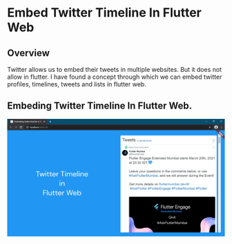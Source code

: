 # Embed Twitter Timeline In Flutter Web

## Overview

Twitter allows us to embed their tweets in multiple websites. But it does not allow in flutter. I have found a concept through which we can embed twitter profiles, timelines, tweets and lists in flutter web.

## Embeding Twitter Timeline In Flutter Web.

![plot](assets/imgs/fina_output.png) 


